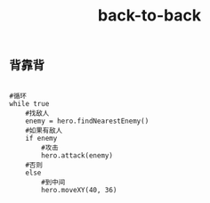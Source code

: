 ﻿---
layout: default
title: back-to-back
---
## 背靠背
```

#循环
while true        
    #找敌人
    enemy = hero.findNearestEnemy()
    #如果有敌人
    if enemy    
        #攻击
        hero.attack(enemy)
    #否则
    else
        #到中间
        hero.moveXY(40, 36)

```
